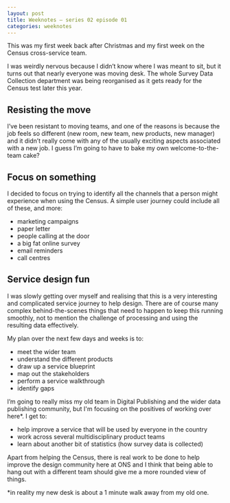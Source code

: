 ```yaml
---
layout: post
title: Weeknotes – series 02 episode 01
categories: weeknotes
---
```


<p class="lede">This was my first week back after Christmas and my first week on the Census cross-service team.</p>

I was weirdly nervous because I didn’t know where I was meant to sit, but it turns out that nearly everyone was moving desk. The whole Survey Data Collection department was being reorganised as it gets ready for the Census test later this year.

## Resisting the move

I’ve been resistant to moving teams, and one of the reasons is because the job feels so different (new room, new team, new products, new manager) and it didn’t really come with any of the usually exciting aspects associated with a new job. I guess I’m going to have to bake my own welcome-to-the-team cake?

## Focus on something

I decided to focus on trying to identify all the channels that a person might experience when using the Census. A simple user journey could include all of these, and more:

- marketing campaigns
- paper letter
- people calling at the door
- a big fat online survey
- email reminders
- call centres

## Service design fun

I was slowly getting over myself and realising that this is a very interesting and complicated service journey to help design. There are of course many complex behind-the-scenes things that need to happen to keep this running smoothly, not to mention the challenge of processing and using the resulting data effectively.

My plan over the next few days and weeks is to:

- meet the wider team
- understand the different products
- draw up a service blueprint
- map out the stakeholders
- perform a service walkthrough
- identify gaps

I’m going to really miss my old team in Digital Publishing and the wider data publishing community, but I'm focusing on the positives of working over here*. I get to:

- help improve a service that will be used by everyone in the country
- work across several multidisciplinary product teams
- learn about another bit of statistics (how survey data is collected)

Apart from helping the Census, there is real work to be done to help improve the design community here at ONS and I think that being able to hang out with a different team should give me a more rounded view of things.

*in reality my new desk is about a 1 minute walk away from my old one.
